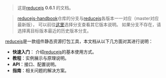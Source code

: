 > 这是[reducejs] **0.6.1** 的文档。

> [reducejs-handbook]仓库的分支与[reducejs]各版本一一对应（master对应最新版），
可以前往[这里][reducejs-handbook]选择分支查看其它版本说明。
如果分支不存在，请选择离目标版本最近的历史版本分支。

[reducejs]是一款组件静态资源打包工具，本文档从以下几方面对其进行说明：

- **快速入门**： 介绍[reducejs]的基本使用方式。
- **教程**：实例展示与原理说明。
- **API**：接口、配置说明。
- **指南**：相关问题的解决方案。


[reducejs]: https://github.com/reducejs/reduce-web-component
[reducejs-handbook]: https://github.com/reducejs/reducejs-handbook


